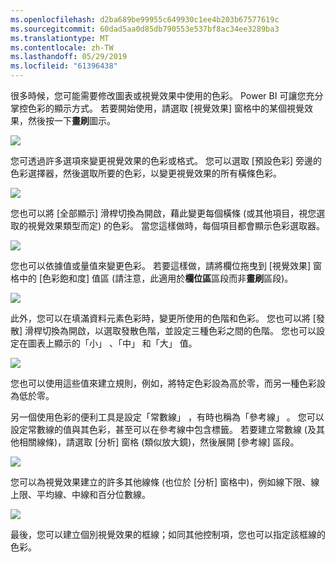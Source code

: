 ```yaml
---
ms.openlocfilehash: d2ba689be99955c649930c1ee4b203b67577619c
ms.sourcegitcommit: 60dad5aa0d85db790553e537bf8ac34ee3289ba3
ms.translationtype: MT
ms.contentlocale: zh-TW
ms.lasthandoff: 05/29/2019
ms.locfileid: "61396438"
---
```

很多時候，您可能需要修改圖表或視覺效果中使用的色彩。 Power BI 可讓您充分掌控色彩的顯示方式。 若要開始使用，請選取 [視覺效果]  窗格中的某個視覺效果，然後按一下**畫刷**圖示。

![](media/3-9a-modifying-colors/3-9a_1.png)

您可透過許多選項來變更視覺效果的色彩或格式。 您可以選取 [預設色彩]  旁邊的色彩選擇器，然後選取所要的色彩，以變更視覺效果的所有橫條色彩。

![](media/3-9a-modifying-colors/3-9a_2.png)

您也可以將 [全部顯示]  滑桿切換為開啟，藉此變更每個橫條 (或其他項目，視您選取的視覺效果類型而定) 的色彩。 當您這樣做時，每個項目都會顯示色彩選取器。

![](media/3-9a-modifying-colors/3-9a_3.png)

您也可以依據值或量值來變更色彩。 若要這樣做，請將欄位拖曳到 [視覺效果] 窗格中的 [色彩飽和度]  值區 (請注意，此適用於**欄位區**區段而非**畫刷**區段)。

![](media/3-9a-modifying-colors/3-9a_4.png)

此外，您可以在填滿資料元素色彩時，變更所使用的色階和色彩。 您也可以將 [發散] 滑桿切換為開啟，以選取發散色階，並設定三種色彩之間的色階。 您也可以設定在圖表上顯示的「小」  、「中」  和「大」  值。

![](media/3-9a-modifying-colors/3-9a_5.png)

您也可以使用這些值來建立規則，例如，將特定色彩設為高於零，而另一種色彩設為低於零。

另一個使用色彩的便利工具是設定「常數線」  ，有時也稱為「參考線」  。 您可以設定常數線的值與其色彩，甚至可以在參考線中包含標籤。 若要建立常數線 (及其他相關線條)，請選取 [分析]  窗格 (類似放大鏡)，然後展開 [參考線]  區段。

![](media/3-9a-modifying-colors/3-9a_6.png)

您可以為視覺效果建立的許多其他線條 (也位於 [分析]  窗格中)，例如線下限、線上限、平均線、中線和百分位數線。

![](media/3-9a-modifying-colors/3-9a_7.png)

最後，您可以建立個別視覺效果的框線；如同其他控制項，您也可以指定該框線的色彩。

